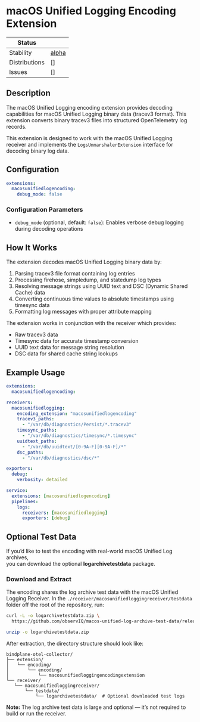 # macOS Unified Logging Encoding Extension

<!-- status autogenerated section -->
| Status        |           |
| ------------- |-----------|
| Stability     | [alpha]   |
| Distributions | []        |
| Issues        | []        |

[alpha]: https://github.com/open-telemetry/opentelemetry-collector#alpha
<!-- end autogenerated section -->

## Description

The macOS Unified Logging encoding extension provides decoding capabilities for macOS Unified Logging binary data (tracev3 format). This extension converts binary tracev3 files into structured OpenTelemetry log records.

This extension is designed to work with the macOS Unified Logging receiver and implements the `LogsUnmarshalerExtension` interface for decoding binary log data.

## Configuration

```yaml
extensions:
  macosunifiedlogencoding:
    debug_mode: false
```

### Configuration Parameters

- `debug_mode` (optional, default: `false`): Enables verbose debug logging during decoding operations

## How It Works

The extension decodes macOS Unified Logging binary data by:

1. Parsing tracev3 file format containing log entries
2. Processing firehose, simpledump, and statedump log types
3. Resolving message strings using UUID text and DSC (Dynamic Shared Cache) data
4. Converting continuous time values to absolute timestamps using timesync data
5. Formatting log messages with proper attribute mapping

The extension works in conjunction with the receiver which provides:
- Raw tracev3 data
- Timesync data for accurate timestamp conversion
- UUID text data for message string resolution
- DSC data for shared cache string lookups

## Example Usage

```yaml
extensions:
  macosunifiedlogencoding:

receivers:
  macosunifiedlogging:
    encoding_extension: "macosunifiedlogencoding"
    tracev3_paths:
      - "/var/db/diagnostics/Persist/*.tracev3"
    timesync_paths:
      - "/var/db/diagnostics/timesync/*.timesync"
    uuidtext_paths:
      - "/var/db/uuidtext/[0-9A-F][0-9A-F]/*"
    dsc_paths:
      - "/var/db/diagnostics/dsc/*"

exporters:
  debug:
    verbosity: detailed

service:
  extensions: [macosunifiedlogencoding]
  pipelines:
    logs:
      receivers: [macosunifiedlogging]
      exporters: [debug]
```

## Optional Test Data

If you’d like to test the encoding with real-world macOS Unified Log archives,  
you can download the optional **logarchivetestdata** package.

### Download and Extract

The encoding shares the log archive test data with the macOS Unified Logging Receiver.
In the ```./receiver/macosunifiedloggingreceiver/testdata``` folder off the root of the repository, run:

```bash
curl -L -o logarchivetestdata.zip \
  https://github.com/observIQ/macos-unified-log-archive-test-data/releases/latest/download/logarchivetestdata.zip

unzip -o logarchivetestdata.zip
```

After extraction, the directory structure should look like:

```
bindplane-otel-collector/
├── extension/
│   └── encoding/
│       └── encoding/
│           └── macosunifiedloggingencodingextension
└── receiver/
   └── macosunifiedloggingreceiver/
       └── testdata/
           └── logarchivetestdata/  # Optional downloaded test logs
```

**Note:** The log archive test data is large and optional — it’s not required to build or run the receiver.
